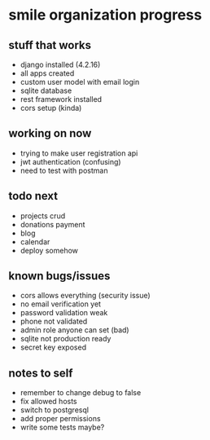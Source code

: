 # smile organization progress

## stuff that works
- django installed (4.2.16)
- all apps created
- custom user model with email login
- sqlite database
- rest framework installed
- cors setup (kinda)

## working on now
- trying to make user registration api
- jwt authentication (confusing)
- need to test with postman

## todo next
- projects crud
- donations payment
- blog
- calendar
- deploy somehow

## known bugs/issues
- cors allows everything (security issue)
- no email verification yet
- password validation weak
- phone not validated
- admin role anyone can set (bad)
- sqlite not production ready
- secret key exposed

## notes to self
- remember to change debug to false
- fix allowed hosts
- switch to postgresql
- add proper permissions
- write some tests maybe?
